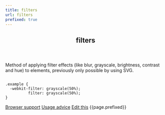 ```yaml
---
title: filters
url: filters
prefixed: true
---
```


<article id="filters" class="feature prefix-{{page.prefixed}}">
	<header class="feature__header">
		<h2>filters</h2>
	</header>
	<p class="feature__description">
		Method of applying filter effects (like blur, grayscale, brightness, contrast and hue) to elements, previously only possible by using SVG.
	</p>
<pre class="feature__code"><code>
.example {
  -webkit-filter: grayscale(50%);
          filter: grayscale(50%);
}
</code></pre>
	<footer class="feature__footer">
		<a href="http://caniuse.com/#feat=css-filters">Browser support</a> 
		<a href="http://html5please.com/#filters">Usage advice</a> 
		<a href="https://github.com/davidhund/shouldiprefix/blob/master/_posts/{{page.date | date: "%Y-%m-%d"}}-{{page.title}}.md">Edit this</a> 
		<span class="feature__prefix">{{page.prefixed}}</span>
	</footer>
</article>
